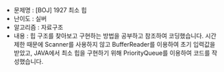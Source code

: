 - 문제명 : [BOJ] 1927 최소 힙
- 난이도 : 실버
- 알고리즘 : 자료구조
- 내용 : 힙 구조를 찾아보고 구현하는 방법을 공부하고 참조하여 코딩했습니다.
         시간 제한 때문에 Scanner를 사용하지 않고 BufferReader를 이용하여 초기 입력값을 받았고,
         JAVA에서 최소 힙을 구현하기 위해 PriorityQueue를 이용하여 코드를 작성했습니다.
         
